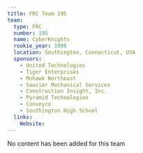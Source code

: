 ```yaml
---
title: FRC Team 195
team:
  type: FRC
  number: 195
  name: CyberKnights
  rookie_year: 1998
  location: Southington, Connecticut, USA
  sponsors:
    - United Technologies
    - Tiger Enterprises
    - Mohawk Northeast
    - Saucier Mechanical Services
    - Construction Insight, Inc.
    - Pyramid Technologies
    - Conveyco
    - Southington High School
  links:
    Website: 
---
```

No content has been added for this team